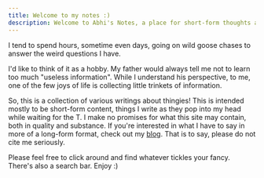 ```yaml
---
title: Welcome to my notes :)
description: Welcome to Abhi's Notes, a place for short-form thoughts about thingies.
---
```


I tend to spend hours, sometime even days, going on wild goose chases to answer the weird questions I have.

I'd like to think of it as a hobby. My father would always tell me not to learn too much "useless information". While I understand his perspective, to me, one of the few joys of life is collecting little trinkets of information.

So, this is a collection of various writings about thingies! This is intended mostly to be short-form content, things I write as they pop into my head while waiting for the T. I make no promises for what this site may contain, both in quality and substance. If you're interested in what I have to say in more of a long-form format, check out my [blog](https://abhi.rodeo/blog). That is to say, please do not cite me seriously.

Please feel free to click around and find whatever tickles your fancy. There's also a search bar. Enjoy :)
